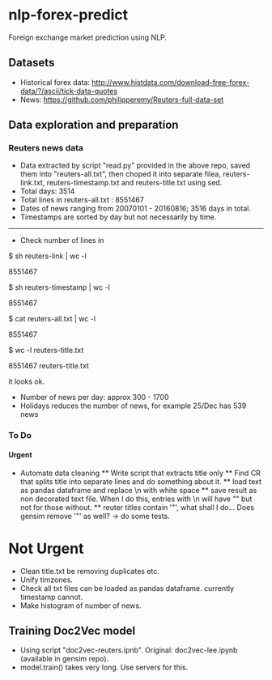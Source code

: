 # nlp-forex-predict
Foreign exchange market prediction using NLP.

## Datasets
* Historical forex data: http://www.histdata.com/download-free-forex-data/?/ascii/tick-data-quotes
* News: https://github.com/philipperemy/Reuters-full-data-set

## Data exploration and preparation

### Reuters news data

* Data extracted by script "read.py" provided in the above repo, saved them into "reuters-all.txt", then choped it into separate filea, reuters-link.txt, reuters-timestamp.txt and reuters-title.txt using sed.
* Total days: 3514
* Total lines in reuters-all.txt : 8551467
* Dates of news ranging from 20070101 - 20160816; 3516 days in total.
* Timestamps are sorted by day but not necessarily by time.

---

* Check number of lines in 

$ sh reuters-link | wc -l

 8551467

$ sh reuters-timestamp | wc -l

 8551467

$ cat reuters-all.txt | wc -l

 8551467

$ wc -l reuters-title.txt

 8551467 reuters-title.txt

it looks ok.

* Number of news per day: approx 300 - 1700
* Holidays reduces the number of news, for example 25/Dec has 539 news

### To Do
#### Urgent
* Automate data cleaning
** Write script that extracts title only
** Find CR that splits title into separate lines and do something about it.
** load text as pandas dataframe and replace \n with white space
** save result as non decorated text file. When I do this, entries with \n will have "" but not for those without.
** reuter titles contain '"', what shall I do... Does gensim remove '"' as well? -> do some tests.

# Not Urgent
* Clean title.txt be removing duplicates etc.
* Unify timzones.
* Check all txt files can be loaded as pandas dataframe. currently timestamp cannot.
* Make histogram of number of news.

## Training Doc2Vec model
* Using script "doc2vec-reuters.ipnb". Original: doc2vec-lee.ipynb (available in gensim repo).
* model.train() takes very long. Use servers for this. 
